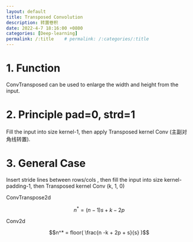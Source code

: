 ```yaml
---
layout: default
title: Transposed Convolution
description: 转置卷积
date: 2022-4-7 18:16:00 +0800
categories: [Deep-learning]
permalink: /:title    # permalink: /:categories/:title
---
```


# 1. Function

ConvTransposed can be used to enlarge the width and height from the input.

# 2. Principle pad=0, strd=1

Fill the input into size kernel-1, then apply Transposed kernel Conv (主副对角线转置). 

# 3. General Case

Insert stride lines between rows/cols , then fill the input into size kernel-padding-1, then Transposed kernel Conv (k, 1, 0)

ConvTranspose2d


$$n^* = (n-1)s + k - 2p$$

Conv2d

$$n^* = floor( \frac{n -k + 2p + s}{s} )$$